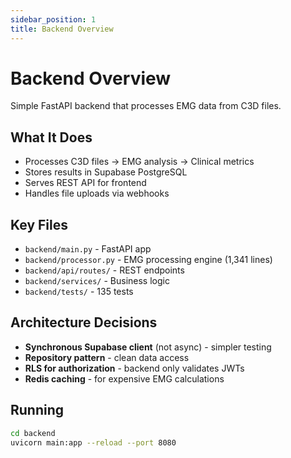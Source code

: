 ```yaml
---
sidebar_position: 1
title: Backend Overview
---
```


# Backend Overview

Simple FastAPI backend that processes EMG data from C3D files.

## What It Does

- Processes C3D files → EMG analysis → Clinical metrics
- Stores results in Supabase PostgreSQL 
- Serves REST API for frontend
- Handles file uploads via webhooks

## Key Files

- `backend/main.py` - FastAPI app
- `backend/processor.py` - EMG processing engine (1,341 lines)
- `backend/api/routes/` - REST endpoints
- `backend/services/` - Business logic
- `backend/tests/` - 135 tests

## Architecture Decisions

- **Synchronous Supabase client** (not async) - simpler testing
- **Repository pattern** - clean data access
- **RLS for authorization** - backend only validates JWTs
- **Redis caching** - for expensive EMG calculations

## Running

```bash
cd backend
uvicorn main:app --reload --port 8080
```